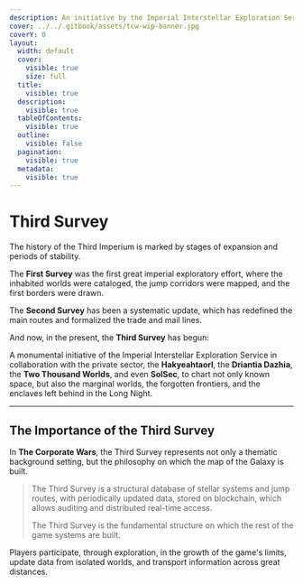 ```yaml
---
description: An initiative by the Imperial Interstellar Exploration Service
cover: ../../.gitbook/assets/tcw-wip-banner.jpg
coverY: 0
layout:
  width: default
  cover:
    visible: true
    size: full
  title:
    visible: true
  description:
    visible: true
  tableOfContents:
    visible: true
  outline:
    visible: false
  pagination:
    visible: true
  metadata:
    visible: true
---
```


# Third Survey

The history of the Third Imperium is marked by stages of expansion and periods of stability.

The **First Survey** was the first great imperial exploratory effort, where the inhabited worlds were cataloged, the jump corridors were mapped, and the first borders were drawn.

The **Second Survey** has been a systematic update, which has redefined the main routes and formalized the trade and mail lines.

And now, in the present, the **Third Survey** has begun:

A monumental initiative of the Imperial Interstellar Exploration Service in collaboration with the private sector, the **Hakyeahtaorl**, the **Driantia Dazhia**, the **Two Thousand Worlds**, and even **SolSec**, to chart not only known space, but also the marginal worlds, the forgotten frontiers, and the enclaves left behind in the Long Night.

***

## The Importance of the Third Survey

In **The Corporate Wars**, the Third Survey represents not only a thematic background setting, but the philosophy on which the map of the Galaxy is built.

> The Third Survey is a structural database of stellar systems and jump routes, with periodically updated data, stored on blockchain, which allows auditing and distributed real-time access.
>
> The Third Survey is the fundamental structure on which the rest of the game systems are built.

Players participate, through exploration, in the growth of the game's limits, update data from isolated worlds, and transport information across great distances.

